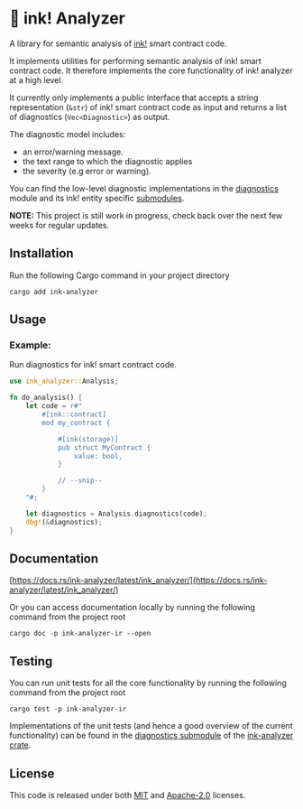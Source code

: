 # 🦑 ink! Analyzer

A library for semantic analysis of [ink!](https://use.ink/) smart contract code.

It implements utilities for performing semantic analysis of ink! smart contract code.
It therefore implements the core functionality of ink! analyzer at a high level.

It currently only implements a public interface that accepts a string representation (`&str`) of ink! smart contract code as input and returns a list of diagnostics (`Vec<Diagnostic>`) as output.

The diagnostic model includes:
- an error/warning message.
- the text range to which the diagnostic applies
- the severity (e.g error or warning).

You can find the low-level diagnostic implementations in the [diagnostics](/crates/analyzer/src/analysis/diagnostics.rs) module and its ink! entity specific [submodules](/crates/analyzer/src/analysis/diagnostics).

**NOTE:** This project is still work in progress, check back over the next few weeks for regular updates.

## Installation

Run the following Cargo command in your project directory

```shell
cargo add ink-analyzer
```

## Usage

### Example:
Run diagnostics for ink! smart contract code.


```rust
use ink_analyzer::Analysis;

fn do_analysis() {
    let code = r#"
        #[ink::contract]
        mod my_contract {

            #[ink(storage)]
            pub struct MyContract {
                value: bool,
            }

            // --snip--
        }
    "#;

    let diagnostics = Analysis.diagnostics(code);
    dbg!(&diagnostics);
}
```

## Documentation

[https://docs.rs/ink-analyzer/latest/ink_analyzer/](https://docs.rs/ink-analyzer/latest/ink_analyzer/)

Or you can access documentation locally by running the following command from the project root

```shell
cargo doc -p ink-analyzer-ir --open
```

## Testing

You can run unit tests for all the core functionality by running the following command from the project root

```shell
cargo test -p ink-analyzer-ir
```

Implementations of the unit tests (and hence a good overview of the current functionality) can be found in the [diagnostics submodule](/crates/analyzer/src/analysis/diagnostics.rs) of the [ink-analyzer crate](/crates/analyzer).

## License

This code is released under both [MIT](/LICENSE-MIT) and [Apache-2.0](/LICENSE-APACHE) licenses.
